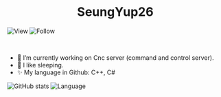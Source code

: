 <h1 align="center">SeungYup26</h1>

![View](https://hits.seeyoufarm.com/api/count/incr/badge.svg?url=https%3A%2F%2Fgithub.com%2Fseungyup26&count_bg=%23FF0000&title_bg=%23555555&icon=&icon_color=%23E7E7E7&title=View&edge_flat=true)
![Follow](https://img.shields.io/github/followers/SeungYup26?style=social)

<br/>

- 🔭 I’m currently working on Cnc server (command and control server).
- 🛌 I like sleeping.
- ✨ My language in Github: C++, C#

![GitHub stats](https://github-readme-stats.vercel.app/api?username=seungyup26&show_icons=true&theme=dracula)
![Language](https://github-readme-stats.vercel.app/api/top-langs/?username=seungyup26&langs_count=8&show_icons=true&theme=dracula)

</p>
